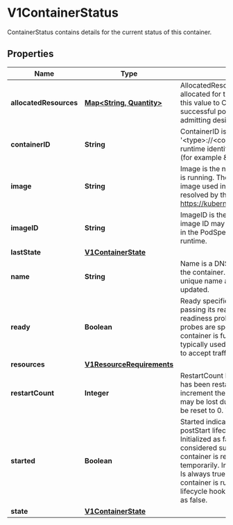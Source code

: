 

# V1ContainerStatus

ContainerStatus contains details for the current status of this container.
## Properties

Name | Type | Description | Notes
------------ | ------------- | ------------- | -------------
**allocatedResources** | [**Map&lt;String, Quantity&gt;**](Quantity.md) | AllocatedResources represents the compute resources allocated for this container by the node. Kubelet sets this value to Container.Resources.Requests upon successful pod admission and after successfully admitting desired pod resize. |  [optional]
**containerID** | **String** | ContainerID is the ID of the container in the format &#39;&lt;type&gt;://&lt;container_id&gt;&#39;. Where type is a container runtime identifier, returned from Version call of CRI API (for example \&quot;containerd\&quot;). |  [optional]
**image** | **String** | Image is the name of container image that the container is running. The container image may not match the image used in the PodSpec, as it may have been resolved by the runtime. More info: https://kubernetes.io/docs/concepts/containers/images. | 
**imageID** | **String** | ImageID is the image ID of the container&#39;s image. The image ID may not match the image ID of the image used in the PodSpec, as it may have been resolved by the runtime. | 
**lastState** | [**V1ContainerState**](V1ContainerState.md) |  |  [optional]
**name** | **String** | Name is a DNS_LABEL representing the unique name of the container. Each container in a pod must have a unique name across all container types. Cannot be updated. | 
**ready** | **Boolean** | Ready specifies whether the container is currently passing its readiness check. The value will change as readiness probes keep executing. If no readiness probes are specified, this field defaults to true once the container is fully started (see Started field).  The value is typically used to determine whether a container is ready to accept traffic. | 
**resources** | [**V1ResourceRequirements**](V1ResourceRequirements.md) |  |  [optional]
**restartCount** | **Integer** | RestartCount holds the number of times the container has been restarted. Kubelet makes an effort to always increment the value, but there are cases when the state may be lost due to node restarts and then the value may be reset to 0. The value is never negative. | 
**started** | **Boolean** | Started indicates whether the container has finished its postStart lifecycle hook and passed its startup probe. Initialized as false, becomes true after startupProbe is considered successful. Resets to false when the container is restarted, or if kubelet loses state temporarily. In both cases, startup probes will run again. Is always true when no startupProbe is defined and container is running and has passed the postStart lifecycle hook. The null value must be treated the same as false. |  [optional]
**state** | [**V1ContainerState**](V1ContainerState.md) |  |  [optional]



